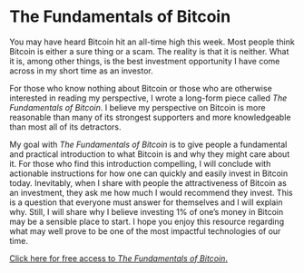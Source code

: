 # The Fundamentals of Bitcoin

You may have heard Bitcoin hit an all-time high this week. Most people think Bitcoin is either a sure thing or a scam. The reality is that it is neither. What it is, among other things, is the best investment opportunity I have come across in my short time as an investor.

For those who know nothing about Bitcoin or those who are otherwise interested in reading my perspective, I wrote a long-form piece called _The Fundamentals of Bitcoin_. I believe my perspective on Bitcoin is more reasonable than many of its strongest supporters and more knowledgeable than most all of its detractors.

My goal with _The Fundamentals of Bitcoin_ is to give people a fundamental and practical introduction to what Bitcoin is and why they might care about it. For those who find this introduction compelling, I will conclude with actionable instructions for how one can quickly and easily invest in Bitcoin today. Inevitably, when I share with people the attractiveness of Bitcoin as an investment, they ask me how much I would recommend they invest. This is a question that everyone must answer for themselves and I will explain why. Still, I will share why I believe investing 1% of one’s money in Bitcoin may be a sensible place to start. I hope you enjoy this resource regarding what may well prove to be one of the most impactful technologies of our time.

[Click here for free access to ](https://bitcoin.blogofjake.com/)_[The Fundamentals of Bitcoin](https://bitcoin.blogofjake.com/)_[.](https://bitcoin.blogofjake.com/)

